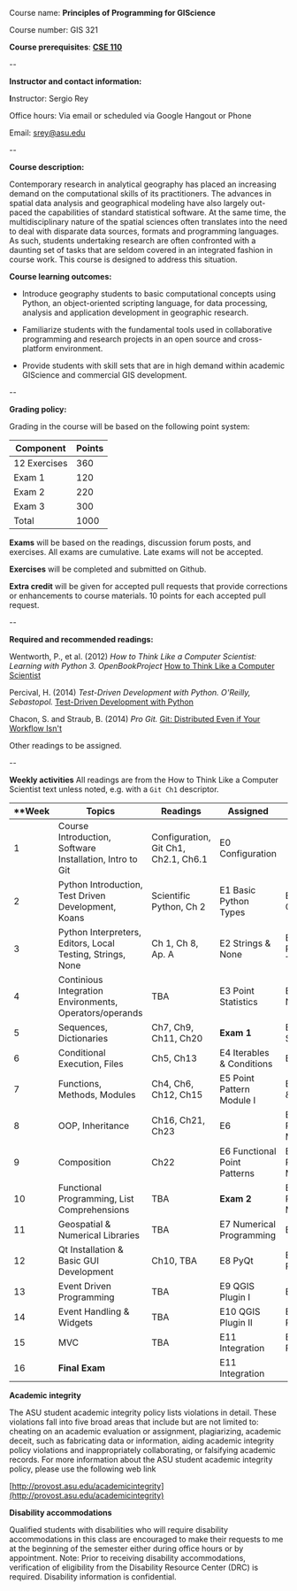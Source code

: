 Course name: **Principles of Programming for GIScience**

Course number: GIS 321

**Course prerequisites**:  **[CSE 110](https://webapp4.asu.edu/catalog/course?s=CSE&n=110&c=TEMPE&t=2167&f=PSF166&r=80027)**

--

**Instructor and contact information:**

**I**nstructor: Sergio Rey

Office hours: Via email or scheduled via Google Hangout or Phone

Email: srey@asu.edu

--




**Course description:**

Contemporary research in analytical geography has placed an increasing
demand on the computational skills of its practitioners. The advances in
spatial data analysis and geographical modeling have also largely
out-paced the capabilities of standard statistical software. At the same
time, the multidisciplinary nature of the spatial sciences often
translates into the need to deal with disparate data sources, formats
and programming languages. As such, students undertaking research are
often confronted with a daunting set of tasks that are seldom covered in
an integrated fashion in course work. This course is designed to address
this situation.



**Course learning outcomes:**

* Introduce geography students to basic computational concepts using
Python, an object-oriented scripting language, for data processing,
analysis and application development in geographic research.

* Familiarize students with the fundamental tools used in collaborative
programming and research projects in an open source and cross-platform
environment.

* Provide students with skill sets that are in high demand within academic
GIScience and commercial GIS development.

--

**Grading policy:**



Grading in the course will be based on the following point system:


| **Component**                        | **Points**                           |
|--------------------------------------|--------------------------------------|
| 12 Exercises                         | 360                                  |
| Exam 1                               | 120                                  |
| Exam 2                               | 220                                  |
| Exam 3                               | 300                                  |
| Total                                | 1000                                 |

**Exams** will be based on the readings, discussion forum posts, and exercises. All exams are cumulative.  Late exams will not be accepted.

**Exercises** will be completed and submitted on Github.

**Extra credit** will be given for accepted pull requests that provide corrections or enhancements to course materials. 10 points for each accepted pull request.

--

**Required and recommended readings:**



Wentworth, P., et al. (2012) *How to Think Like a Computer
Scientist: Learning with Python 3. OpenBookProject* [How to Think Like a Computer Scientist](http://openbookproject.net/thinkcs/python/english3e/)

Percival, H. (2014) *Test-Driven Development with Python. O'Reilly, Sebastopol.*
[Test-Driven Development with Python](http://chimera.labs.oreilly.com/books/1234000000754/index.html)

Chacon, S. and Straub, B. (2014) *Pro Git.* [Git: Distributed Even if Your Workflow Isn't](https://git-scm.com/book/en/v2)

Other readings to be assigned.

--

**Weekly activities**
All readings are from the How to Think Like a Computer Scientist text unless noted, e.g. with a `Git Ch1` descriptor.

| **Week  | Topics | Readings | Assigned| Due |
|---------|--------|----------|---------|-----|
| 1 | Course Introduction, Software Installation, Intro to Git |Configuration, Git Ch1, Ch2.1, Ch6.1| E0 Configuration |
| 2 | Python Introduction, Test Driven Development, Koans |Scientific Python, Ch 2| E1 Basic Python Types | E0 Configuration |
| 3 | Python Interpreters, Editors, Local Testing, Strings, None | Ch 1, Ch 8, Ap. A | E2 Strings & None| E1 Basic Python Types | 
| 4 | Continious Integration Environments, Operators/operands | TBA |E3 Point Statistics | E2 Strings & None
| 5 | Sequences, Dictionaries |Ch7, Ch9, Ch11, Ch20 | **Exam 1** | E3 Point Statistics |
| 6 | Conditional Execution, Files | Ch5, Ch13| E4 Iterables & Conditions | Exam 1|
| 7 | Functions, Methods, Modules | Ch4, Ch6, Ch12, Ch15 | E5 Point Pattern Module I | E4 Iterables & Conditions|
| 8 | OOP, Inheritance | Ch16, Ch21, Ch23 | E6 | E5 Point Pattern Module II |
| 9 | Composition | Ch22 | E6 Functional Point Patterns | E5 Point Pattern Module II | 
| 10| Functional Programming, List Comprehensions| TBA | **Exam 2** | E5 Point Pattern Module II |
| 11| Geospatial & Numerical Libraries | TBA | E7 Numerical Programming | Exam 2| 
| 12| Qt Installation & Basic GUI Development | Ch10, TBA| E8 PyQt | E7 Numerical Programming | 
| 13| Event Driven Programming | TBA | E9 QGIS Plugin I | E8 PyQt |
| 14| Event Handling & Widgets | TBA | E10 QGIS Plugin II | E9 QGIS Plugin I|
| 15| MVC |TBA| E11 Integration | E10 QGIS Plugin II |
| 16| **Final Exam** | | E11 Integration |


**Academic integrity**

The ASU student academic integrity policy lists violations in detail.
These violations fall into five broad areas that include but are not
limited to: cheating on an academic evaluation or assignment,
plagiarizing, academic deceit, such as fabricating data or information,
aiding academic integrity policy violations and inappropriately
collaborating, or falsifying academic records. For more information
about the ASU student academic integrity policy, please use the
following web link


[http://provost.asu.edu/academicintegrity](http://provost.asu.edu/academicintegrity)


**Disability accommodations**

Qualified students with disabilities who will require disability
accommodations in this class are encouraged to make their requests to me
at the beginning of the semester either during office hours or by
appointment. Note: Prior to receiving disability accommodations,
verification of eligibility from the Disability Resource Center (DRC) is
required. Disability information is confidential.
